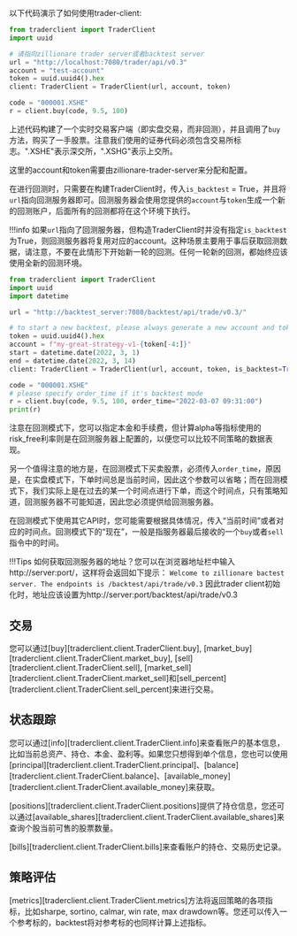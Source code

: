 以下代码演示了如何使用trader-client:

```python
from traderclient import TraderClient
import uuid

# 请指向zillionare trader server或者backtest server
url = "http://localhost:7080/trader/api/v0.3"
account = "test-account"
token = uuid.uuid4().hex
client: TraderClient = TraderClient(url, account, token)

code = "000001.XSHE"
r = client.buy(code, 9.5, 100)
```

上述代码构建了一个实时交易客户端（即实盘交易，而非回测），并且调用了`buy`方法，购买了一手股票。注意我们使用的证券代码必须包含交易所标志。".XSHE"表示深交所，".XSHG"表示上交所。

这里的account和token需要由zillionare-trader-server来分配和配置。

在进行回测时，只需要在构建TraderClient时，传入`is_backtest` = True，并且将`url`指向回测服务器即可。回测服务器会使用您提供的`account`与`token`生成一个新的回测账户，后面所有的回测都将在这个环境下执行。

!!!info
    如果`url`指向了回测服务器，但构造TraderClient时并没有指定`is_backtest`为True，则回测服务器将复用对应的account。这种场景主要用于事后获取回测数据，请注意，不要在此情形下开始新一轮的回测。任何一轮新的回测，都始终应该使用全新的回测环境。

```python
from traderclient import TraderClient
import uuid
import datetime

url = "http://backtest_server:7080/backtest/api/trade/v0.3/"

# to start a new backtest, please always generate a new account and token
token = uuid.uuid4().hex
account = f"my-great-strategy-v1-{token[-4:]}"
start = datetime.date(2022, 3, 1)
end = datetime.date(2022, 3, 14)
client: TraderClient = TraderClient(url, account, token, is_backtest=True, start = start, end=end)

code = "000001.XSHE"
# please specify order_time if it's backtest mode
r = client.buy(code, 9.5, 100, order_time="2022-03-07 09:31:00")
print(r)
```
注意在回测模式下，您可以指定本金和手续费，但计算alpha等指标使用的risk_free利率则是在回测服务器上配置的，以便您可以比较不同策略的数据表现。

另一个值得注意的地方是，在回测模式下买卖股票，必须传入`order_time`，原因是，在实盘模式下，下单时间总是当前时间，因此这个参数可以省略；而在回测模式下，我们实际上是在过去的某一个时间点进行下单，而这个时间点，只有策略知道，回测服务器不可能知道，因此您必须提供给回测服务器。

在回测模式下使用其它API时，您可能需要根据具体情况，传入“当前时间”或者对应的时间点。回测模式下的“现在”，一般是指服务器最后接收的一个`buy`或者`sell`指令中的时间。

!!!Tips
    如何获取回测服务器的地址？您可以在浏览器地址栏中输入http://server:port/，这样将会返回如下提示：
    ```
    Welcome to zillionare bactest server. The endpoints is /backtest/api/trade/v0.3
    ```
    因此trader client初始化时，地址应该设置为http://server:port/backtest/api/trade/v0.3

## 交易

您可以通过[buy][traderclient.client.TraderClient.buy], [market_buy][traderclient.client.TraderClient.market_buy], [sell][traderclient.client.TraderClient.sell], [market_sell][traderclient.client.TraderClient.market_sell]和[sell_percent][traderclient.client.TraderClient.sell_percent]来进行交易。

## 状态跟踪

您可以通过[info][traderclient.client.TraderClient.info]来查看账户的基本信息，比如当前总资产、持仓、本金、盈利等。如果您只想得到单个信息，您也可以使用[principal][traderclient.client.TraderClient.principal]、[balance][traderclient.client.TraderClient.balance]、[available_money][traderclient.client.TraderClient.available_money]来获取。

[positions][traderclient.client.TraderClient.positions]提供了持仓信息，您还可以通过[available_shares][traderclient.client.TraderClient.available_shares]来查询个股当前可售的股票数量。

[bills][traderclient.client.TraderClient.bills]来查看账户的持仓、交易历史记录。
## 策略评估

[metrics][traderclient.client.TraderClient.metrics]方法将返回策略的各项指标，比如sharpe, sortino, calmar, win rate, max drawdown等。您还可以传入一个参考标的，backtest将对参考标的也同样计算上述指标。
